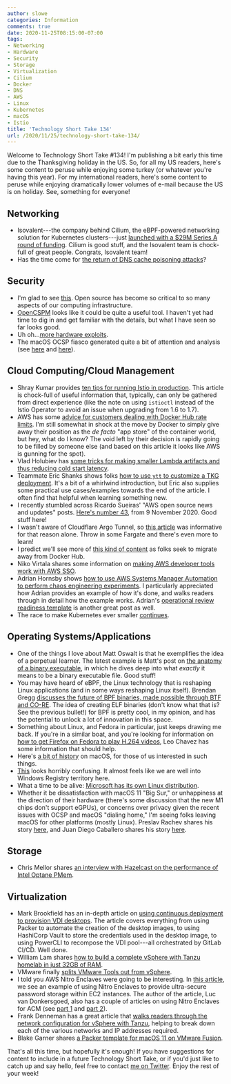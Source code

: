 ```yaml
---
author: slowe
categories: Information
comments: true
date: 2020-11-25T08:15:00-07:00
tags:
- Networking
- Hardware
- Security
- Storage
- Virtualization
- Cilium
- Docker
- DNS
- AWS
- Linux
- Kubernetes
- macOS
- Istio
title: 'Technology Short Take 134'
url: /2020/11/25/technology-short-take-134/
---
```


Welcome to Technology Short Take #134! I'm publishing a bit early this time due to the Thanksgiving holiday in the US. So, for all my US readers, here's some content to peruse while enjoying some turkey (or whatever you're having this year). For my international readers, here's some content to peruse while enjoying dramatically lower volumes of e-mail because the US is on holiday. See, something for everyone!<!--more-->

## Networking

* Isovalent---the company behind Cilium, the eBPF-powered networking solution for Kubernetes clusters---just [launched with a $29M Series A round of funding][link-11]. Cilium is good stuff, and the Isovalent team is chock-full of great people. Congrats, Isovalent team!
* Has the time come for [the return of DNS cache poisoning attacks][link-33]?

## Security

* I'm glad to see [this][link-24]. Open source has become so critical to so many aspects of our computing infrastructure.
* [OpenCSPM][link-25] looks like it could be quite a useful tool. I haven't yet had time to dig in and get familiar with the details, but what I have seen so far looks good.
* Uh oh...[more hardware exploits][link-27].
* The macOS OCSP fiasco generated quite a bit of attention and analysis (see [here][link-29] and [here][link-30]).

## Cloud Computing/Cloud Management

* Shray Kumar provides [ten tips for running Istio in production][link-2]. This article is chock-full of useful information that, typically, can only be gathered from direct experience (like the note on using `istioctl` instead of the Istio Operator to avoid an issue when upgrading from 1.6 to 1.7).
* AWS has some [advice for customers dealing with Docker Hub rate limits][link-5]. I'm still somewhat in shock at the move by Docker to simply give away their position as the _de facto_ "app store" of the container world, but hey, what do I know? The void left by their decision is rapidly going to be filled by someone else (and based on this article it looks like AWS is gunning for the spot).
* Vlad Holubiev has [some tricks for making smaller Lambda artifacts and thus reducing cold start latency][link-7].
* Teammate Eric Shanks shows folks [how to use `ytt` to customize a TKG deployment][link-9]. It's a bit of a whirlwind introduction, but Eric also supplies some practical use cases/examples towards the end of the article. I often find that helpful when learning something new.
* I recently stumbled across Ricardo Sueiras' "AWS open source news and updates" posts. [Here's number 43][link-10], from 9 November 2020. Good stuff here!
* I wasn't aware of Cloudflare Argo Tunnel, so [this article][link-12] was informative for that reason alone. Throw in some Fargate and there's even more to learn!
* I predict we'll see more of [this kind of content][link-19] as folks seek to migrate away from Docker Hub.
* Niko Virtala shares some information on [making AWS developer tools work with AWS SSO][link-20].
* Adrian Hornsby shows [how to use AWS Systems Manager Automation to perform chaos engineering experiments][link-22]. I particularly appreciated how Adrian provides an example of how it's done, and walks readers through in detail how the example works. Adrian's [operational review readiness template][link-23] is another great post as well.
* The race to make Kubernetes ever smaller [continues][link-26].

## Operating Systems/Applications

* One of the things I love about Matt Oswalt is that he exemplifies the idea of a perpetual learner. The latest example is Matt's post on [the anatomy of a binary executable][link-3], in which he dives deep into what _exactly_ it means to be a binary executable file. Good stuff!
* You may have heard of eBPF, the Linux technology that is reshaping Linux applications (and in some ways reshaping Linux itself). Brendan Gregg [discusses the future of BPF binaries, made possible through BTF and CO-RE][link-4]. The idea of creating ELF binaries (don't know what that is? See the previous bullet!) for BPF is pretty cool, in my opinion, and has the potential to unlock a lot of innovation in this space.
* Something about Linux, and Fedora in particular, just keeps drawing me back. If you're in a similar boat, and you're looking for information on [how to get Firefox on Fedora to play H.264 videos][link-6], Leo Chavez has some information that should help.
* Here's [a bit of history][link-18] on macOS, for those of us interested in such things.
* [This][link-21] looks horribly confusing. It almost feels like we are well into Windows Registry territory here.
* What a time to be alive: [Microsoft has its own Linux distribution][link-28].
* Whether it be dissatisfaction with macOS 11 "Big Sur," or unhappiness at the direction of their hardware (there's some discussion that the new M1 chips don't support eGPUs), or concerns over privacy given the recent issues with OCSP and macOS "dialing home," I'm seeing folks leaving macOS for other platforms (mostly Linux). Preslav Rachev shares his story [here][link-31], and Juan Diego Caballero shares his story [here][link-32].

## Storage

* Chris Mellor shares [an interview with Hazelcast on the performance of Intel Optane PMem][link-34].

## Virtualization

* Mark Brookfield has an in-depth article on [using continuous deployment to provision VDI desktops][link-1]. The article covers everything from using Packer to automate the creation of the desktop images, to using HashiCorp Vault to store the credentials used in the desktop image, to using PowerCLI to recompose the VDI pool---all orchestrated by GitLab CI/CD. Well done.
* William Lam shares [how to build a complete vSphere with Tanzu homelab in just 32GB of RAM][link-8].
* VMware finally [splits VMware Tools out from vSphere][link-13].
* I told you AWS Nitro Enclaves were going to be interesting. In [this article][link-14], we see an example of using Nitro Enclaves to provide ultra-secure password storage within EC2 instances. The author of the article, Luc van Donkersgoed, also has a couple of articles on using Nitro Enclaves for ACM (see [part 1][link-15] and [part 2][link-16]).
* Frank Denneman has a great article that [walks readers through the network configuration for vSphere with Tanzu][link-17], helping to break down each of the various networks and IP addresses required.
* Blake Garner shares [a Packer template for macOS 11 on VMware Fusion][link-35].

That's all this time, but hopefully it's enough! If you have suggestions for content to include in a future Technology Short Take, or if you'd just like to catch up and say hello, feel free to contact [me on Twitter][link-99]. Enjoy the rest of your week!

[link-1]: https://virtualhobbit.com/2020/11/06/using-continuous-deployment-to-provision-vdi-desktops/
[link-2]: https://itnext.io/ten-tips-for-running-istio-in-production-4ea2b158440a
[link-3]: https://oswalt.dev/2020/11/anatomy-of-a-binary-executable/
[link-4]: http://www.brendangregg.com/blog/2020-11-04/bpf-co-re-btf-libbpf.html
[link-5]: https://aws.amazon.com/blogs/containers/advice-for-customers-dealing-with-docker-hub-rate-limits-and-a-coming-soon-announcement/
[link-6]: https://leochavez.org/index.php/2020/10/12/fedora-firefox-and-h264/
[link-7]: https://itnext.io/3x-smaller-lambda-artifacts-by-removing-junk-from-node-modules-2b50780ca1f5
[link-8]: https://www.virtuallyghetto.com/2020/11/complete-vsphere-with-tanzu-homelab-with-just-32gb-of-memory.html
[link-9]: https://theithollow.com/2020/11/09/using-ytt-to-customize-tkg-deployments/
[link-10]: https://blog.beachgeek.co.uk/posts/aws-open-source-news-and-updates-no-43-2jba/
[link-11]: http://www.globenewswire.com/news-release/2020/11/10/2124062/0/en/Isovalent-Launches-Breakthrough-New-Approach-to-Cloud-Native-Networking-With-29-Million-Series-A-Led-by-Andreessen-Horowitz-and-Google.html
[link-12]: https://www.obytes.com/blog/setting-up-a-cloudflare-argo-tunnel-on-aws-fargate
[link-13]: https://blogs.vmware.com/vsphere/2020/11/vmware-tools-is-now-its-own-product.html
[link-14]: https://www.sentiatechblog.com/ultra-secure-password-storage-with-nitropepper
[link-15]: https://www.sentiatechblog.com/acm-for-nitro-enclaves-its-a-big-deal
[link-16]: https://www.sentiatechblog.com/acm-for-nitro-enclaves-how-secure-are-they
[link-17]: https://frankdenneman.nl/2020/11/06/vsphere-with-tanzu-vcenter-server-network-configuration-overview/
[link-18]: https://www.howtogeek.com/698532/before-mac-os-x-what-was-nextstep-and-why-did-people-love-it/
[link-19]: https://cloud.google.com/blog/topics/developers-practitioners/hack-your-own-custom-domains-container-registry
[link-20]: https://www.cloudgardener.dev/how-to-use-aws-developer-tools-with-aws-sso/
[link-21]: https://eclecticlight.co/2020/11/09/wrangling-file-paths-in-catalina-and-big-sur/
[link-22]: https://adhorn.medium.com/creating-your-own-chaos-monkey-with-aws-systems-manager-automation-6ad2b06acf20
[link-23]: https://adhorn.medium.com/operational-readiness-review-template-e23a4bfd8d79
[link-24]: https://openssf.org/
[link-25]: https://darkbit.io/blog/announcing-opencspm
[link-26]: https://medium.com/@adamparco/announcing-k0s-the-smallest-simplest-kubernetes-distribution-3626c86575d5
[link-27]: https://zt-chen.github.io/voltpillager/
[link-28]: https://www.infoworld.com/article/3596347/microsoft-adds-a-new-linux-cbl-mariner.html
[link-29]: https://sneak.berlin/20201112/your-computer-isnt-yours/
[link-30]: https://blog.cryptohack.org/macos-ocsp-disaster
[link-31]: https://preslav.me/2020/11/16/farewell-macos-ubuntu/
[link-32]: https://monadical.com/posts/moving-to-linux-desktop.html#
[link-33]: https://thehackernews.com/2020/11/sad-dns-new-flaws-re-enable-dns-cache.html
[link-34]: https://blocksandfiles.com/2020/11/18/hazelcast-in-memory-hardware-interview/
[link-35]: https://netjibbing.com/post/packer-macos-11/
[link-99]: https://twitter.com/scott_lowe
